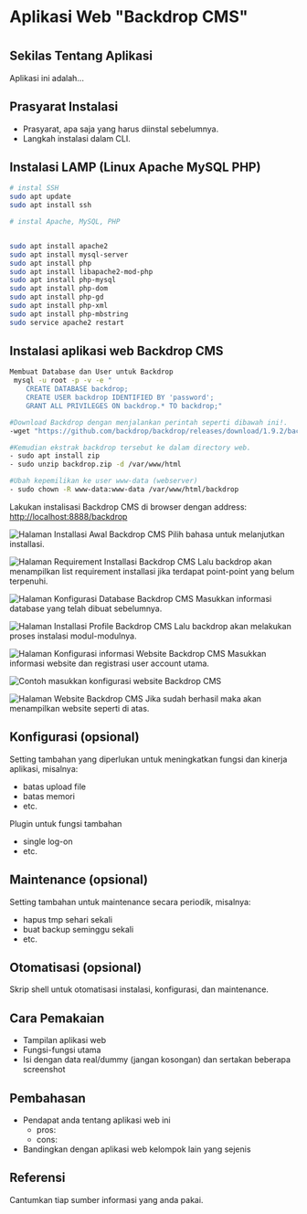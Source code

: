 # Aplikasi Web "Backdrop CMS"

#

## Sekilas Tentang Aplikasi

Aplikasi ini adalah...


## Prasyarat Instalasi

- Prasyarat, apa saja yang harus diinstal sebelumnya.
- Langkah instalasi dalam CLI.

## Instalasi LAMP (Linux Apache MySQL PHP)
```bash
# instal SSH
sudo apt update
sudo apt install ssh
```

```bash
# instal Apache, MySQL, PHP


sudo apt install apache2
sudo apt install mysql-server
sudo apt install php
sudo apt install libapache2-mod-php
sudo apt install php-mysql
sudo apt install php-dom
sudo apt install php-gd
sudo apt install php-xml
sudo apt install php-mbstring
sudo service apache2 restart

```
## Instalasi aplikasi web Backdrop CMS
```bash
Membuat Database dan User untuk Backdrop
 mysql -u root -p -v -e "
	CREATE DATABASE backdrop;
	CREATE USER backdrop IDENTIFIED BY 'password';
	GRANT ALL PRIVILEGES ON backdrop.* TO backdrop;"

#Download Backdrop dengan menjalankan perintah seperti dibawah ini!.
-wget "https://github.com/backdrop/backdrop/releases/download/1.9.2/backdrop.zip"

#Kemudian ekstrak backdrop tersebut ke dalam directory web.
- sudo apt install zip
- sudo unzip backdrop.zip -d /var/www/html

#Ubah kepemilikan ke user www-data (webserver)
- sudo chown -R www-data:www-data /var/www/html/backdrop

```

Lakukan instalisasi Backdrop CMS di browser dengan address:
<http://localhost:8888/backdrop>

![Halaman Installasi Awal Backdrop CMS](Installation/1.png)
Pilih bahasa untuk melanjutkan installasi.

![Halaman Requirement Installasi Backdrop CMS](requirement.png)
Lalu backdrop akan menampilkan  list requirement installasi jika terdapat point-point yang belum terpenuhi.

![Halaman Konfigurasi Database Backdrop CMS](Installation/2-0.png)
Masukkan informasi database yang telah dibuat sebelumnya.

![Halaman Installasi Profile Backdrop CMS](Installation/3.png)
Lalu backdrop akan melakukan proses instalasi modul-modulnya.

![Halaman Konfigurasi informasi Website Backdrop CMS](Installation/4.png)
Masukkan informasi website dan registrasi user account utama.

![Contoh masukkan konfigurasi website Backdrop CMS](Installation/4-1.png)

![Halaman Website Backdrop CMS](Installation/5.png)
Jika sudah berhasil maka akan menampilkan website seperti di atas.

## Konfigurasi (opsional)

Setting tambahan yang diperlukan untuk meningkatkan fungsi dan kinerja aplikasi, misalnya:
- batas upload file
- batas memori
- etc.

Plugin untuk fungsi tambahan
- single log-on
- etc.


##  Maintenance (opsional)

Setting tambahan untuk maintenance secara periodik, misalnya:
- hapus tmp sehari sekali
- buat backup seminggu sekali
- etc.


## Otomatisasi (opsional)

Skrip shell untuk otomatisasi instalasi, konfigurasi, dan maintenance.


## Cara Pemakaian

- Tampilan aplikasi web
- Fungsi-fungsi utama
- Isi dengan data real/dummy (jangan kosongan) dan sertakan beberapa screenshot


## Pembahasan

- Pendapat anda tentang aplikasi web ini
	- pros:
	- cons:
- Bandingkan dengan aplikasi web kelompok lain yang sejenis


## Referensi

Cantumkan tiap sumber informasi yang anda pakai.